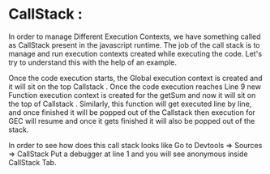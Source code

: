 # CallStack : 
In order to manage Different Execution Contexts, we have something called as CallStack present in the javascript runtime. The job of the call stack is to manage and run execution contexts created while executing the code. Let's try to understand this with the help of an example.




<!-- var x = 5 ; // Line 1
function getSum(num){
 var y=7 ;
 var total = num + y ;
 return total ;
​
}
​
var result1 = getSum(x); // Line 9
var result2 = getSum(9); // Line 10 -->

 

Once the code execution starts, the Global execution context is created and it will sit on the top Callstack . Once the code execution reaches Line 9  new Function execution context is created for the getSum and now it will sit on the top of Callstack . Similarly, this function will get executed line by line, and once finished it will be popped out of the Callstack then execution for GEC will resume and once it gets finished it will also be popped out of the stack.

In order to see how does this call stack looks like Go to Devtools => Sources => CallStack
Put a debugger at line 1 and you will see anonymous inside CallStack Tab.
